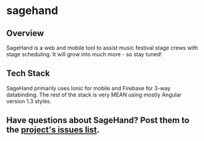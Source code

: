 sagehand
========

## Overview
SageHand is a web and mobile tool to assist music festival stage crews with stage scheduling.  It will grow into much more - so stay tuned!

## Tech Stack
SageHand primarily uses Ionic for mobile and Firebase for 3-way databinding.  The rest of the stack is very MEAN using mostly Angular version 1.3 styles.

## Have questions about SageHand?  Post them to the [project's issues list](https://github.com/metasean/sage-hand/issues).
 
